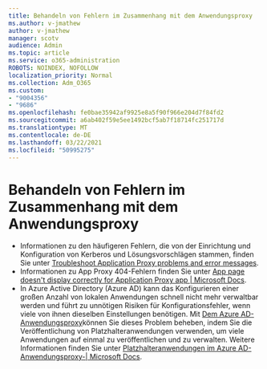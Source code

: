 ```yaml
---
title: Behandeln von Fehlern im Zusammenhang mit dem Anwendungsproxy
ms.author: v-jmathew
author: v-jmathew
manager: scotv
audience: Admin
ms.topic: article
ms.service: o365-administration
ROBOTS: NOINDEX, NOFOLLOW
localization_priority: Normal
ms.collection: Adm_O365
ms.custom:
- "9004356"
- "9686"
ms.openlocfilehash: fe0bae35942af9925e8a5f90f966e204d7f84fd2
ms.sourcegitcommit: a6ab402f59e5ee1492bcf5ab7f18714fc251717d
ms.translationtype: MT
ms.contentlocale: de-DE
ms.lasthandoff: 03/22/2021
ms.locfileid: "50995275"
---
```

# <a name="troubleshoot-errors-related-to-application-proxy"></a>Behandeln von Fehlern im Zusammenhang mit dem Anwendungsproxy

- Informationen zu den häufigeren Fehlern, die von der Einrichtung und Konfiguration von Kerberos und Lösungsvorschlägen stammen, finden Sie unter [Troubleshoot Application Proxy problems and error messages](https://docs.microsoft.com/azure/active-directory/manage-apps/application-proxy-troubleshoot#kerberos-errors).
- Informationen zu App Proxy 404-Fehlern finden Sie unter [App page doesn't display correctly for Application Proxy app | Microsoft Docs](https://docs.microsoft.com/azure/active-directory/manage-apps/application-proxy-page-appearance-broken-problem).
- In Azure Active Directory (Azure AD) kann das Konfigurieren einer großen Anzahl von lokalen Anwendungen schnell nicht mehr verwaltbar werden und führt zu unnötigen Risiken für Konfigurationsfehler, wenn viele von ihnen dieselben Einstellungen benötigen. Mit [Dem Azure AD-Anwendungsproxy](https://docs.microsoft.com/azure/active-directory/manage-apps/application-proxy)können Sie dieses Problem beheben, indem Sie die Veröffentlichung von Platzhalteranwendungen verwenden, um viele Anwendungen auf einmal zu veröffentlichen und zu verwalten. Weitere Informationen finden Sie unter [Platzhalteranwendungen im Azure AD-Anwendungsproxy-| Microsoft Docs](https://docs.microsoft.com/azure/active-directory/manage-apps/application-proxy-wildcard).
